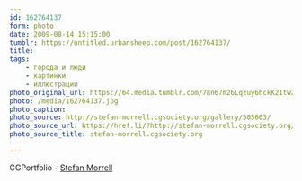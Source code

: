```yaml
---
id: 162764137
form: photo
date: 2009-08-14 15:15:00
tumblr: https://untitled.urbansheep.com/post/162764137/
title:
tags:
    - города и люди
    - картинки
    - иллюстрации
photo_original_url: https://64.media.tumblr.com/78n67m26Lqzuy6hckK2ItwZho1_640.jpg
photo: /media/162764137.jpg
photo_caption: 
photo_source: http://stefan-morrell.cgsociety.org/gallery/505603/
photo_source_url: https://href.li/?http://stefan-morrell.cgsociety.org/gallery/505603/
photo_source_title: stefan-morrell.cgsociety.org

---
```


<p>CGPortfolio - <a href="http://stefan-morrell.cgsociety.org/gallery/505603/">Stefan Morrell</a></p>
